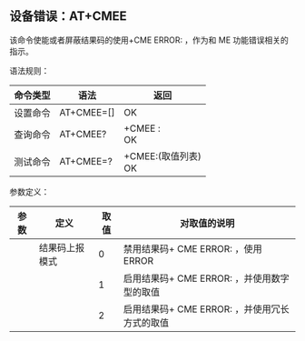 ## 设备错误：AT+CMEE

该命令使能或者屏蔽结果码的使用+CME ERROR: <err>，作为和 ME 功能错误相关的指示。

语法规则：

| 命令类型 | 语法          | 返回                        |
| -------- | ------------- | --------------------------- |
| 设置命令 | AT+CMEE=[<n>] | OK                          |
| 查询命令 | AT+CMEE?      | +CMEE :<n><br> OK           |
| 测试命令 | AT+CMEE=?     | +CMEE:(<n>取值列表) <br> OK |

 

参数定义：

| 参数 | 定义           | 取值 | 对取值的说明                                            |
| ---- | -------------- | ---- | ------------------------------------------------------- |
| <n>  | 结果码上报模式 | 0    | 禁用结果码+ CME ERROR: <err>，使用 ERROR                |
|      |                | 1    | 启用结果码+ CME ERROR: <err>，并使用数字型的<err>取值   |
|      |                | 2    | 启用结果码+ CME ERROR: <err>，并使用冗长方式的<err>取值 |

 
